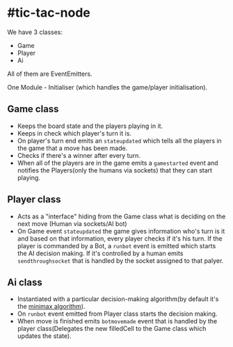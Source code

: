 #tic-tac-node
============

We have 3 classes:

* Game
* Player
* Ai

All of them are EventEmitters.

One Module - Initialiser (which handles the game/player initialisation).

## Game class

* Keeps the board state and the players playing in it.
* Keeps in check which player's turn it is.
* On player's turn end emits an ``stateupdated`` which tells all the players in the game that a move has been made.
* Checks if there's a winner after every turn.
* When all of the players are in the game emits a ``gamestarted`` event and notifies the Players(only the humans via sockets) that they can start playing.

## Player class

* Acts as a "interface" hiding from the Game class what is deciding on the next move (Human via sockets/AI bot)
* On Game event ``stateupdated`` the game gives information who's turn is it and based on that information, every player checks if it's his turn. If the player is commanded by a Bot, a ``runbot``
event is emitted which starts the AI decision making.
If it's controlled by a human emits ``sendthroughsocket`` that is handled by the socket assigned to that palyer.

## Ai class

* Instantiated with a particular decision-making algorithm(by default it's the [minimax algorithm](http://en.wikipedia.org/wiki/Minimax)).
* On ``runbot`` event emitted from Player class starts the decision making.
* When move is finished emits ``botmovemade`` event that is handled by the player class(Delegates the new
filledCell to the Game class which updates the state).



